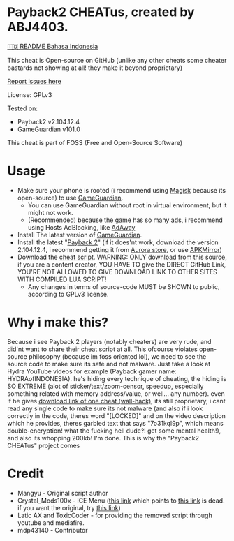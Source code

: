 # Payback2 CHEATus, created by ABJ4403.
[🇮🇩️ README Bahasa Indonesia](https://github.com/ABJ4403/Payback2_CHEATus/blob/main/README_id.md)

This cheat is Open-source on GitHub (unlike any other cheats some cheater bastards not showing at all! they make it beyond proprietary)

[Report issues here](https://github.com/ABJ4403/Payback2_CHEATus)

License: GPLv3

Tested on:
- Payback2 v2.104.12.4
- GameGuardian v101.0


This cheat is part of FOSS (Free and Open-Source Software)

# Usage
- Make sure your phone is rooted (i recommend using [Magisk](https://github.com/topjohnwu/magisk) because its open-source) to use [GameGuardian](https://gameguardian.net).
  - You can use GameGuardian without root in virtual environment, but it might not work.
  - (Recommended) because the game has so many ads, i recommend using Hosts AdBlocking, like [AdAway](https://adaway.org)
- Install The latest version of [GameGuardian](https://gameguardian.net).
- Install the latest "[Payback 2](https://play.google.com/store/apps/details?id=net.apex_designs.payback2)" (if it does'nt work, download the version 2.104.12.4, i recommend getting it from [Aurora store](https://auroraoss.org), or use [APKMirror](https://apkmirror.com))
- Download the [cheat script](https://github.com/ABJ4403/Payback2_CHEATus/blob/main/Payback2_CHEATus.lua?raw=true). WARNING: ONLY download from this source, if you are a content creator, YOU HAVE TO give the DIRECT GitHub Link, YOU'RE NOT ALLOWED TO GIVE DOWNLOAD LINK TO OTHER SITES WITH COMPILED LUA SCRIPT!
  - Any changes in terms of source-code MUST be SHOWN to public, according to GPLv3 license.

# Why i make this?
Because i see Payback 2 players (notably cheaters) are very rude, and did'nt want to share their cheat script at all. This ofcourse violates open-source philosophy (because im foss oriented lol), we need to see the source code to make sure its safe and not malware. Just take a look at Hydra YouTube videos for example (Payback gamer name: HYDRAofINDONESIA). he's hiding every technique of cheating, the hiding is SO EXTREME (alot of sticker/text/zoom-censor, speedup, especially something related with memory address/value, or well... any number). even if he gives [download link of one cheat (wall-hack)](https://www.mediafire.com/file/2xekhqk3tsvwq69/WALL+HACK+payback2.lua/file), its still proprietary, i cant read any single code to make sure its not malware (and also if i look correctly in the code, theres word "[LOCKED]" and on the video description which he provides, theres garbled text that says "7o31kql9p", which means double-encryption! what the fucking hell dude?! get some mental health!), and also its whopping 200kb! I'm done. This is why the "Payback2 CHEATus" project comes

# Credit
- Mangyu - Original script author
- Crystal_Mods100x - ICE Menu ([this link](https://gameguardian.net/forum/topic/25781-payback-2/?do=findComment&comment=116945) which points to [this link](https://gameguardian.net/forum/applications/core/interface/file/attachment.php?id=18369) is dead. if you want the original, try [this link](https://www.mediafire.com/file/o1kgc0xbcjdyzac/%7B1.0%7D+PB+2.lua/file))
- Latic AX and ToxicCoder - for providing the removed script through youtube and mediafire.
- mdp43140 - Contributor
